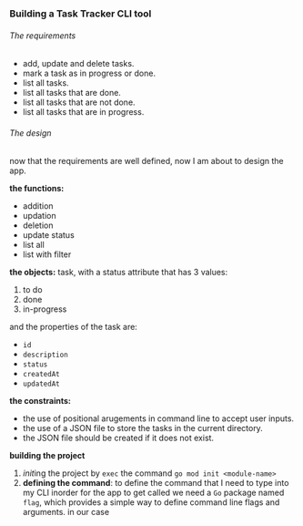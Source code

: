 ### Building a Task Tracker CLI tool

###### The requirements

- add, update and delete tasks.
- mark a task as in progress or done.
- list all tasks.
- list all tasks that are done.
- list all tasks that are not done.
- list all tasks that are in progress.

###### The design

now that the requirements are well defined, now I am about to design the app.

**the functions:**
- addition
- updation
- deletion
- update status
- list all
- list with filter

**the objects:** task, with a status attribute that has 3 values:
1. to do
2. done
3. in-progress

and the properties of the task are:
- `id`
- `description`
- `status`
- `createdAt`
- `updatedAt`

**the constraints:**
- the use of positional arugements in command line to accept user inputs.
- the use of a JSON file to store the tasks in the current directory.
- the JSON file should be created if it does not exist.


**building the project**
1. *init*ing the project by `exec` the command `go mod init <module-name>`
2. **defining the command**:
    to define the command that I need to type into my CLI inorder for the app to get called we need a `Go` package named `flag`, which provides a simple way to define command line flags and arguments.
    in our case 